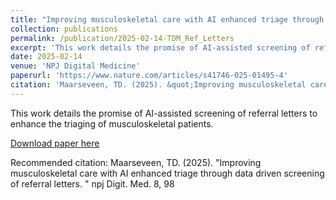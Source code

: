 ```yaml
---
title: "Improving musculoskeletal care with AI enhanced triage through data driven screening of referral letters"
collection: publications
permalink: /publication/2025-02-14-TDM_Ref_Letters
excerpt: 'This work details the promise of AI-assisted screening of referral letters to enhance the triaging of musculoskeletal patients.'
date: 2025-02-14
venue: 'NPJ Digital Medicine'
paperurl: 'https://www.nature.com/articles/s41746-025-01495-4'
citation: 'Maarseveen, TD. (2025). &quot;Improving musculoskeletal care with AI enhanced triage through data driven screening of referral letters. &quot; npj Digit. Med. 8, 98'
---
```

This work details the promise of AI-assisted screening of referral letters to enhance the triaging of musculoskeletal patients.

[Download paper here](https://www.nature.com/articles/s41746-025-01495-4)

Recommended citation: Maarseveen, TD. (2025). "Improving musculoskeletal care with AI enhanced triage through data driven screening of referral letters. " npj Digit. Med. 8, 98
